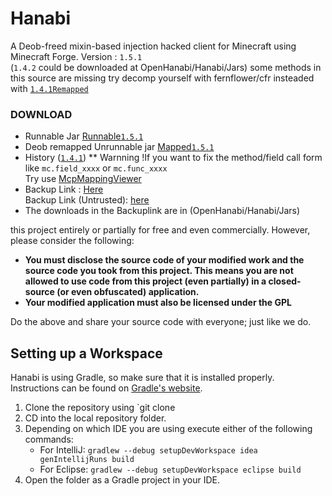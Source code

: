 # Hanabi
A Deob-freed mixin-based injection hacked client for Minecraft using Minecraft Forge.
Version : `1.5.1` <br>(`1.4.2` could be downloaded at OpenHanabi/Hanabi/Jars)
some methods in this source are missing try decomp yourself with fernflower/cfr insteaded with [`1.4.1Remapped`](https://github.com/OpenHanabi/Hanabi/releases/download/1.4.2/Original_Deobfued_jar_Unrunnable.jar)

### DOWNLOAD

* Runnable Jar [Runnable`1.5.1`](https://github.com/OpenHanabi/Hanabi/releases/download/1.5.1/Hanabi_1.5.1_Freed_Fixed_Checked2.jar)
* Deob remapped Unrunnable jar [Mapped`1.5.1`](https://github.com/OpenHanabi/Hanabi/releases/download/1.5.1/Remapped1.5.1.jar)
* History ([`1.4.1`](https://github.com/OpenHanabi/Hanabi/releases))
** Warnning !If you want to fix the method/field call form like `mc.field_xxxx` or `mc.func_xxxx` <br> Try use [McpMappingViewer](https://github.com/bspkrs/MCPMappingViewer)
* Backup Link : [Here](https://gitee.com/theCooolmann/Hanabi/)<br>
  Backup Link (Untrusted): [here](https://git.liquidbounce.net/Hanabi/hanabi_backup/tree/master)
* The downloads in the Backuplink are in (OpenHanabi/Hanabi/Jars)

this project entirely or partially for free and even commercially. However, please consider the following:

- **You must disclose the source code of your modified work and the source code you took from this project. This means you are not allowed to use code from this project (even partially) in a closed-source (or even obfuscated) application.**
- **Your modified application must also be licensed under the GPL** 

Do the above and share your source code with everyone; just like we do.

## Setting up a Workspace
Hanabi is using Gradle, so make sure that it is installed properly. Instructions can be found on [Gradle's website](https://gradle.org/install/).
1. Clone the repository using `git clone
2. CD into the local repository folder.
3. Depending on which IDE you are using execute either of the following commands:
    - For IntelliJ: `gradlew --debug setupDevWorkspace idea genIntellijRuns build`
    - For Eclipse: `gradlew --debug setupDevWorkspace eclipse build`
4. Open the folder as a Gradle project in your IDE.
